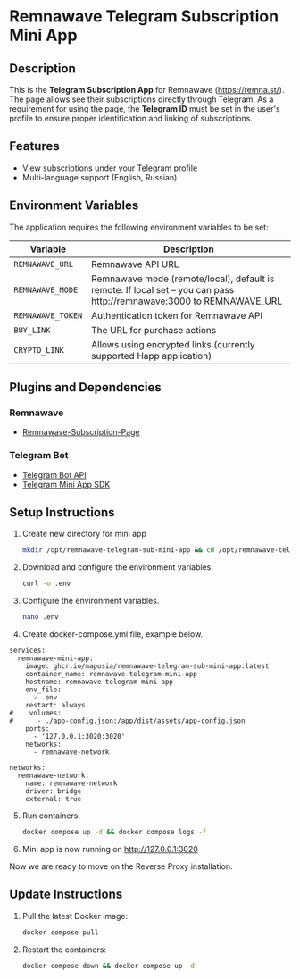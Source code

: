 # Remnawave Telegram Subscription Mini App

## Description

This is the **Telegram Subscription App** for Remnawave (https://remna.st/). 
The page allows see their subscriptions directly through Telegram. As a requirement for using the page, the **Telegram ID** must be set in the user's profile to ensure proper identification and linking of subscriptions.



## Features

- View subscriptions under your Telegram profile
- Multi-language support (English, Russian)

## Environment Variables

The application requires the following environment variables to be set:

| Variable          | Description                                                                                                          |
|-------------------|----------------------------------------------------------------------------------------------------------------------|
| `REMNAWAVE_URL`   | Remnawave API URL                                                                                                    |
| `REMNAWAVE_MODE`  | Remnawave mode (remote/local), default is remote. If local set – you can pass http://remnawave:3000 to REMNAWAVE_URL |
| `REMNAWAVE_TOKEN` | Authentication token for Remnawave API                                                                               |
| `BUY_LINK`        | The URL for purchase actions                                                                                         |
| `CRYPTO_LINK`     | Allows using encrypted links (currently supported Happ application)                                                  |


## Plugins and Dependencies

### Remnawave

- [Remnawave-Subscription-Page](https://remna.st/subscription-templating/installation)

### Telegram Bot

- [Telegram Bot API](https://core.telegram.org/bots/api)
- [Telegram Mini App SDK](https://github.com/telegram-mini-apps)

## Setup Instructions

1. Create new directory for mini app

   ```bash
   mkdir /opt/remnawave-telegram-sub-mini-app && cd /opt/remnawave-telegram-sub-mini-app
   ```

2. Download and configure the environment variables.

   ```bash
   curl -o .env 
      ```

3. Configure the environment variables.
   ```bash
   nano .env
      ```
   
4. Create docker-compose.yml file, example below.

```docker
services:
  remnawave-mini-app:
    image: ghcr.io/maposia/remnawave-telegram-sub-mini-app:latest
    container_name: remnawave-telegram-mini-app
    hostname: remnawave-telegram-mini-app
    env_file:
      - .env
    restart: always
#    volumes:
#      - ./app-config.json:/app/dist/assets/app-config.json
    ports:
      - '127.0.0.1:3020:3020'
    networks:
      - remnawave-network

networks:
  remnawave-network:
    name: remnawave-network
    driver: bridge
    external: true
```

5. Run containers.
   ```bash
   docker compose up -d && docker compose logs -f
   ```
6. Mini app is now running on http://127.0.0.1:3020

Now we are ready to move on the Reverse Proxy installation.

## Update Instructions

1. Pull the latest Docker image:

   ```bash
   docker compose pull
   ```

2. Restart the containers:
   ```bash
   docker compose down && docker compose up -d
   ```
